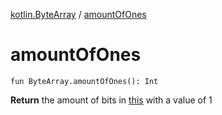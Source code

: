 [kotlin.ByteArray](index.md) / [amountOfOnes](.)

# amountOfOnes

`fun ByteArray.amountOfOnes(): Int`

**Return**
the amount of bits in [this](#) with a value of 1

